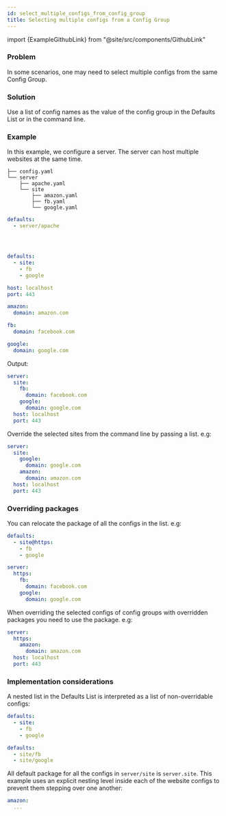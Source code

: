 ```yaml
---
id: select_multiple_configs_from_config_group
title: Selecting multiple configs from a Config Group
---
```


import {ExampleGithubLink} from "@site/src/components/GithubLink"

<ExampleGithubLink text="Example application" to="examples/patterns/multi-select"/>

### Problem
In some scenarios, one may need to select multiple configs from the same Config Group.

### Solution
Use a list of config names as the value of the config group in the Defaults List or in the command line.

### Example

In this example, we configure a server. The server can host multiple websites at the same time.

<div className="row">
<div className="col col--4">

```text title="Config directory"
├── config.yaml
└── server
    ├── apache.yaml
    └── site
        ├── amazon.yaml
        ├── fb.yaml
        └── google.yaml
```
</div>
<div className="col col--4">

```yaml title="config.yaml"
defaults:
  - server/apache





```
</div>

<div className="col col--4">

```yaml title="server/apache.yaml" {3,4}
defaults:
  - site:
    - fb
    - google

host: localhost
port: 443
```
</div>

<div className="col col--4">

```yaml title="server/site/amazon.yaml"
amazon:
  domain: amazon.com
```
</div>
<div className="col col--4">

```yaml title="server/site/fb.yaml"
fb:
  domain: facebook.com
```
</div>
<div className="col col--4">

```yaml title="server/site/google.yaml"
google:
  domain: google.com
```
</div>
</div>

Output:
```yaml title="$ python my_app.py" {3,5}
server:
  site:
    fb:
      domain: facebook.com
    google:
      domain: google.com
  host: localhost
  port: 443
```

Override the selected sites from the command line by passing a list. e.g:
```yaml title="$ python my_app.py 'server/site=[google,amazon]'" {3,5}
server:
  site:
    google:
      domain: google.com
    amazon:
      domain: amazon.com
  host: localhost
  port: 443
```


### Overriding packages
You can relocate the package of all the configs in the list. e.g:

<div className="row">
<div className="col col--6">

```yaml title="server/apache.yaml" {2}
defaults:
  - site@https:
    - fb
    - google


```
</div>

<div className="col col--6">

```yaml title="$ python my_app.py" {2}
server:
  https:
    fb:
      domain: facebook.com
    google:
      domain: google.com
```
</div>
</div>

When overriding the selected configs of config groups with overridden packages you need to use the package. e.g:
```yaml title="$ python my_app.py server/site@server.https=amazon"
server:
  https:
    amazon:
      domain: amazon.com
  host: localhost
  port: 443
```


### Implementation considerations

A nested list in the Defaults List is interpreted as a list of non-overridable configs:

<div className="row">
<div className="col col--6">

```yaml title="server/apache.yaml" {3,4}
defaults:
  - site:
    - fb
    - google
```
</div>
<div className="col col--6">

```yaml title="Equivalent to" {2,3}
defaults:
  - site/fb
  - site/google

```
</div>
</div>

All default package for all the configs in `server/site` is `server.site`.
This example uses an explicit nesting level inside each of the website configs to prevent them stepping over one another:
```yaml title="server/site/amazon.yaml" {1}
amazon:
  ...
```
